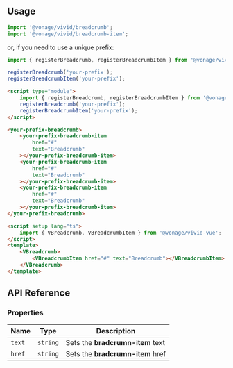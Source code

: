 ## Usage

<vwc-tabs>
<vwc-tab label="Web component"></vwc-tab>
<vwc-tab-panel>

```js
import '@vonage/vivid/breadcrumb';
import '@vonage/vivid/breadcrumb-item';
```

or, if you need to use a unique prefix:

```js
import { registerBreadcrumb, registerBreadcrumbItem } from '@vonage/vivid';

registerBreadcrumb('your-prefix');
registerBreadcrumbItem('your-prefix');
```

```html preview
<script type="module">
	import { registerBreadcrumb, registerBreadcrumbItem } from '@vonage/vivid';
	registerBreadcrumb('your-prefix');
	registerBreadcrumbItem('your-prefix');
</script>

<your-prefix-breadcrumb>
	<your-prefix-breadcrumb-item
		href="#"
		text="Breadcrumb"
	></your-prefix-breadcrumb-item>
	<your-prefix-breadcrumb-item
		href="#"
		text="Breadcrumb"
	></your-prefix-breadcrumb-item>
	<your-prefix-breadcrumb-item
		href="#"
		text="Breadcrumb"
	></your-prefix-breadcrumb-item>
</your-prefix-breadcrumb>
```

</vwc-tab-panel>
<vwc-tab label="Vue"></vwc-tab>
<vwc-tab-panel>

```html
<script setup lang="ts">
	import { VBreadcrumb, VBreadcrumbItem } from '@vonage/vivid-vue';
</script>
<template>
	<VBreadcrumb>
		<VBreadcrumbItem href="#" text="Breadcrumb"></VBreadcrumbItem>
	</VBreadcrumb>
</template>
```

</vwc-tab-panel>
</vwc-tabs>

## API Reference

### Properties

<div class="table-wrapper">

| Name   | Type     | Description                      |
| ------ | -------- | -------------------------------- |
| `text` | `string` | Sets the **bradcrumn-item** text |
| `href` | `string` | Sets the **bradcrumn-item** href |

</div>
